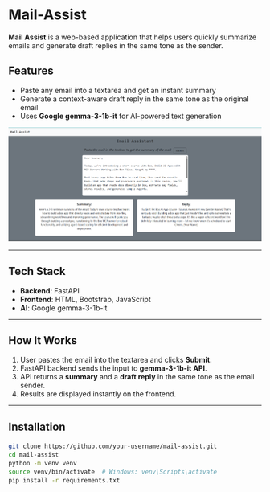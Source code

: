 # Mail-Assist

**Mail Assist** is a web-based application that helps users quickly summarize emails and generate draft replies in the same tone as the sender.



## Features

- Paste any email into a textarea and get an instant summary
- Generate a context-aware draft reply in the same tone as the original email
- Uses **Google gemma-3-1b-it** for AI-powered text generation

![alt text](https://github.com/Sahithi-03/Mail-Assist/blob/main/Screenshot%202025-09-25%20130632.png)



---

## Tech Stack

- **Backend**: FastAPI
- **Frontend**: HTML, Bootstrap, JavaScript
- **AI**: Google gemma-3-1b-it

---

## How It Works

1. User pastes the email into the textarea and clicks **Submit**.
2. FastAPI backend sends the input to **gemma-3-1b-it API**.
3. API returns a **summary** and a **draft reply** in the same tone as the email sender.
4. Results are displayed instantly on the frontend.

---

## Installation

```bash
git clone https://github.com/your-username/mail-assist.git
cd mail-assist
python -m venv venv
source venv/bin/activate  # Windows: venv\Scripts\activate
pip install -r requirements.txt
